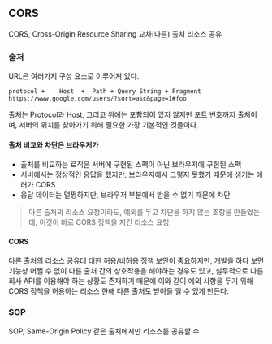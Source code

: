 ## CORS
CORS, Cross-Origin Resource Sharing
교차(다른) 출처 리소스 공유

### 출처
URL은 여러가지 구성 요소로 이루어져 있다.
```
protocol +    Host  +  Path + Query String + Fragment
https://www.google.com/users/?sort=asc&page=1#foo
```
출처는 Protocol과 Host, 그리고 위에는 포함되어 있지 않지만 포트 번호까지 출처이며, 서버의 위치를 찾아가기 위해 필요한 가장 기본적인 것들이다.


#### 출처 비교와 차단은 브라우저가
- 출처를 비교하는 로직은 서버에 구현된 스펙이 아닌 브라우저에 구현된 스펙
- 서버에서는 정상적인 응답을 했지만, 브라우저에서 그렇지 못했기 때문에 생기는 에러가 CORS
- 응답 데이터는 멀쩡하지만, 브라우저 부분에서 받을 수 없기 때문에 차단
> 다른 출처의 리소스 요청이라도, 예외를 두고 차단을 하지 않는 조항을 만들었는데, 이것이 바로 CORS 정책을 지킨 리소스 요청


#### CORS
다른 출처의 리소스 공유데 대한 허용/비허용 정책
보안이 중요하지만, 개발을 하다 보면 기능상 어쩔 수 없이 다른 출처 간의 상호작용을 해야하는 경우도 있고, 실무적으로 다른 회사 API를 이용해야 하는 상황도 존재하기 때문에 이와 같이 예외 사항을 두기 위해 CORS 정책을 허용하는 리소스 한해 다른 출처도 받아들 일 수 있게 만든다.



### SOP
SOP, Same-Origin Policy
같은 출처에서만 리소스를 공유할 수 
